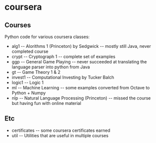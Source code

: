 coursera
========

Courses
-------

Python code for various coursera classes:

* alg1 -- Alorithms 1 (Princeton) by Sedgwick -- mostly still Java, never completed course
* crypt -- Cryptograph 1 -- complete set of examples
* ggp -- General Game Playing -- never succeeded at translating the language parser into python from Java
* gt -- Game Theory 1 & 2
* invest1 -- Computational Investing by Tucker Balch
* logic1 -- Logic 1
* ml -- Machine Learning -- some examples converted from Octave to Python + Numpy
* nlp -- Natural Language Processing (Princeton) -- missed the course but having fun with online material

Etc
---

* certificates -- some coursera certificates earned
* util -- Utilities that are useful in multiple courses

